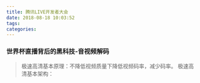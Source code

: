 ```yaml
---
title: 腾讯LIVE开发者大会
date: 2018-08-18 10:03:52
tags:
categories:
---
```


### 世界杯直播背后的黑科技-音视频解码
> 极速高清基本原理：不降低视频质量下降低视频码率，减少码率。
> 极速高清基本架构：